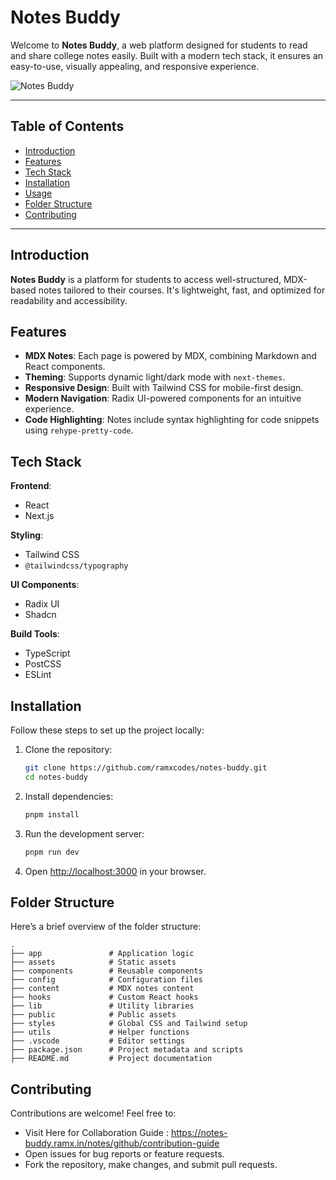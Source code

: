 # Notes Buddy

Welcome to **Notes Buddy**, a web platform designed for students to read and share college notes easily. 
Built with a modern tech stack, it ensures an easy-to-use, visually appealing, and responsive experience.

![Notes Buddy](https://i.imgur.com/REQIqc2.jpeg)

---

## Table of Contents

- [Introduction](#introduction)
- [Features](#features)
- [Tech Stack](#tech-stack)
- [Installation](#installation)
- [Usage](#usage)
- [Folder Structure](#folder-structure)
- [Contributing](#contributing)

---

## Introduction

**Notes Buddy** is a platform for students to access well-structured, MDX-based notes tailored to their courses. It's lightweight, fast, and optimized for readability and accessibility.


## Features

- **MDX Notes**: Each page is powered by MDX, combining Markdown and React components.
- **Theming**: Supports dynamic light/dark mode with `next-themes`.
- **Responsive Design**: Built with Tailwind CSS for mobile-first design.
- **Modern Navigation**: Radix UI-powered components for an intuitive experience.
- **Code Highlighting**: Notes include syntax highlighting for code snippets using `rehype-pretty-code`.


## Tech Stack

**Frontend**:
- React
- Next.js

**Styling**:
- Tailwind CSS
- `@tailwindcss/typography`

**UI Components**:
- Radix UI
- Shadcn

**Build Tools**:
- TypeScript
- PostCSS
- ESLint


## Installation

Follow these steps to set up the project locally:

1. Clone the repository:
   ```bash
   git clone https://github.com/ramxcodes/notes-buddy.git
   cd notes-buddy
   ```

2. Install dependencies:
   ```bash
   pnpm install
   ```

3. Run the development server:
   ```bash
   pnpm run dev
   ```

4. Open [http://localhost:3000](http://localhost:3000) in your browser.


## Folder Structure

Here’s a brief overview of the folder structure:

```
.
├── app               # Application logic
├── assets            # Static assets
├── components        # Reusable components
├── config            # Configuration files
├── content           # MDX notes content
├── hooks             # Custom React hooks
├── lib               # Utility libraries
├── public            # Public assets
├── styles            # Global CSS and Tailwind setup
├── utils             # Helper functions
├── .vscode           # Editor settings
├── package.json      # Project metadata and scripts
├── README.md         # Project documentation
```


## Contributing

Contributions are welcome! Feel free to:
- Visit Here for Collaboration Guide :
    https://notes-buddy.ramx.in/notes/github/contribution-guide
- Open issues for bug reports or feature requests.
- Fork the repository, make changes, and submit pull requests.